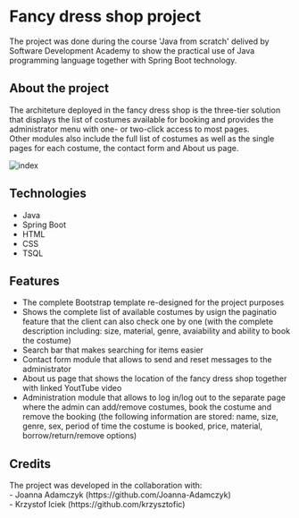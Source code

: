 # Fancy dress shop project 
<p>The project was done during the course 'Java from scratch' delived by Software Development Academy to show the practical use of Java programming language together
with Spring Boot technology.</p>

## About the project 
<p>The architeture deployed in the fancy dress shop is the three-tier solution that displays the list of costumes available for booking and provides the administrator menu with one- or two-click access to most pages.<br>
Other modules also include the full list of costumes as well as the single pages for each costume, the contact form and About us page.<br></p>

![index](https://user-images.githubusercontent.com/55624673/88479743-a2de4e00-cf51-11ea-8106-96447348190a.png)


## Technologies
- Java
- Spring Boot 
- HTML
- CSS
- TSQL

## Features
- The complete Bootstrap template re-designed for the project purposes 
- Shows the complete list of available costumes by usign the paginatio feature that the client can also check one by one 
(with the complete description including: size, material, genre, avaiability and ability to book the costume)
- Search bar that makes searching for items easier
- Contact form module that allows to send and reset messages to the administrator
- About us page that shows the location of the fancy dress shop together with linked YoutTube video
- Administration module that allows to log in/log out to the separate page where the admin can add/remove costumes, book the costume and remove the booking 
(the following information are stored: name, size, genre, sex, period of time the costume is booked, price, material, borrow/return/remove options)

## Credits 
<p>The project was developed in the collaboration with:<br>
  - Joanna Adamczyk (https://github.com/Joanna-Adamczyk)<br>
  - Krzystof Iciek (https://github.com/krzysztofic)</p>

